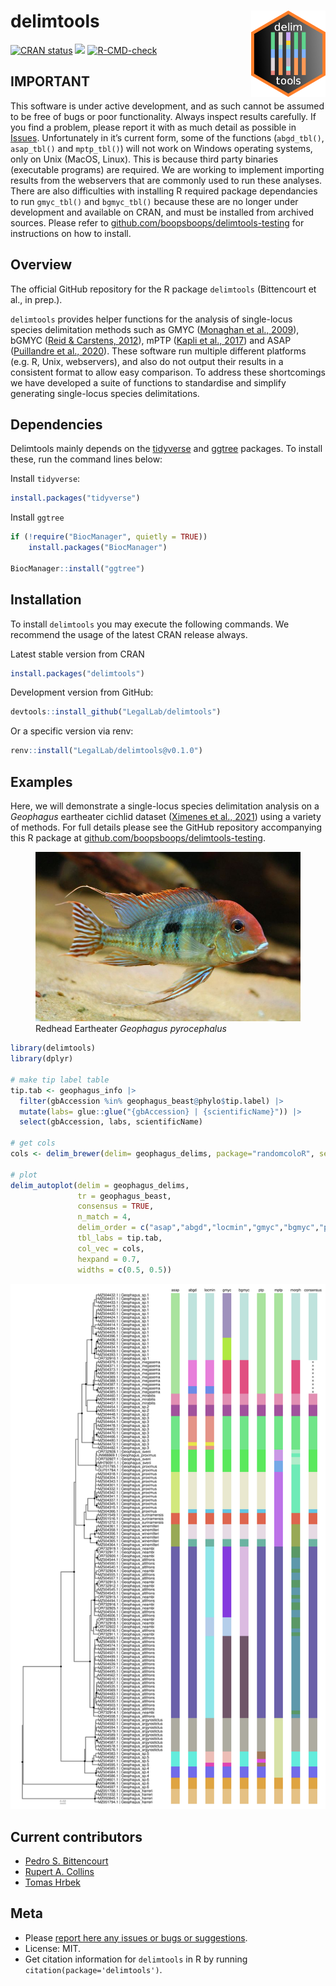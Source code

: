 
<!-- README.md is generated from README.Rmd. Please edit that file -->

# delimtools <img src="man/figures/logo.png" align="right" height="138"  />

<!-- badges: start -->

[![CRAN
status](https://www.r-pkg.org/badges/version/delimtools)](https://cran.r-project.org/package=delimtools)
[![](https://cranlogs.r-pkg.org/badges/grand-total/delimtools)](https://cran.r-project.org/package=delimtools)
[![R-CMD-check](https://github.com/legalLab/delimtools/actions/workflows/R-CMD-check.yaml/badge.svg)](https://github.com/legalLab/delimtools/actions/workflows/R-CMD-check.yaml)
<!-- badges: end -->

## IMPORTANT

This software is under active development, and as such cannot be assumed
to be free of bugs or poor functionality. Always inspect results
carefully. If you find a problem, please report it with as much detail
as possible in [Issues](https://github.com/LegalLab/delimtools/issues).
Unfortunately in it’s current form, some of the functions (`abgd_tbl()`,
`asap_tbl()` and `mptp_tbl()`) will not work on Windows operating
systems, only on Unix (MacOS, Linux). This is because third party
binaries (executable programs) are required. We are working to implement
importing results from the webservers that are commonly used to run
these analyses. There are also difficulties with installing R required
package dependancies to run `gmyc_tbl()` and `bgmyc_tbl()` because these
are no longer under development and available on CRAN, and must be
installed from archived sources. Please refer to
[github.com/boopsboops/delimtools-testing](https://github.com/boopsboops/delimtools-testing/blob/main/scripts/install.md)
for instructions on how to install.

## Overview

The official GitHub repository for the R package `delimtools`
(Bittencourt et al., in prep.).

`delimtools` provides helper functions for the analysis of single-locus
species delimitation methods such as GMYC ([Monaghan et al.,
2009](https://doi.org/10.1093/sysbio/syp027)), bGMYC ([Reid & Carstens,
2012](https://doi.org/10.1186/1471-2148-12-196)), mPTP ([Kapli et al.,
2017](https://doi.org/10.1093/bioinformatics/btx025)) and ASAP
([Puillandre et al., 2020](https://doi.org/10.1111/1755-0998.13281)).
These software run multiple different platforms (e.g. R, Unix,
webservers), and also do not output their results in a consistent format
to allow easy comparison. To address these shortcomings we have
developed a suite of functions to standardise and simplify generating
single-locus species delimitations.

## Dependencies

Delimtools mainly depends on the [tidyverse](https://www.tidyverse.org/)
and [ggtree](https://github.com/YuLab-SMU/ggtree) packages. To install
these, run the command lines below:

Install `tidyverse`:

``` r
install.packages("tidyverse")
```

Install `ggtree`

``` r
if (!require("BiocManager", quietly = TRUE))
    install.packages("BiocManager")

BiocManager::install("ggtree")
```

## Installation

To install `delimtools` you may execute the following commands. We
recommend the usage of the latest CRAN release always.

Latest stable version from CRAN

``` r
install.packages("delimtools")
```

Development version from GitHub:

``` r
devtools::install_github("LegalLab/delimtools")
```

Or a specific version via renv:

``` r
renv::install("LegalLab/delimtools@v0.1.0")
```

## Examples

Here, we will demonstrate a single-locus species delimitation analysis
on a *Geophagus* eartheater cichlid dataset ([Ximenes et al.,
2021](https://doi.org/10.7717/peerj.12443)) using a variety of methods.
For full details please see the GitHub repository accompanying this R
package at
[github.com/boopsboops/delimtools-testing](https://github.com/boopsboops/delimtools-testing).

<figure>
<img
src="https://raw.githubusercontent.com/boopsboops/delimtools-testing/79d6257c9ae4b7da1047e5ffa9ef1a04b4139dae/assets/geophagus_redhead_tapajos.jpg"
alt="Redhead Eartheater Geophagus pyrocephalus" />
<figcaption aria-hidden="true">Redhead Eartheater <em>Geophagus
pyrocephalus</em></figcaption>
</figure>

``` r
library(delimtools)
library(dplyr)

# make tip label table
tip.tab <- geophagus_info |> 
  filter(gbAccession %in% geophagus_beast@phylo$tip.label) |>
  mutate(labs= glue::glue("{gbAccession} | {scientificName}")) |> 
  select(gbAccession, labs, scientificName)

# get cols
cols <- delim_brewer(delim= geophagus_delims, package="randomcoloR", seed=42)

# plot
delim_autoplot(delim = geophagus_delims, 
               tr = geophagus_beast, 
               consensus = TRUE,
               n_match = 4,
               delim_order = c("asap","abgd","locmin","gmyc","bgmyc","ptp", "mptp","morph"),
               tbl_labs = tip.tab, 
               col_vec = cols,
               hexpand = 0.7,
               widths = c(0.5, 0.5))
```

![](man/figures/README-example-1.png)<!-- -->

## Current contributors

- [Pedro S. Bittencourt](https://github.com/pedrosenna)
- [Rupert A. Collins](https://github.com/boopsboops)
- [Tomas Hrbek](https://github.com/killidude)

## Meta

- Please [report here any issues or bugs or
  suggestions](https://github.com/legalLab/delimtools/issues).
- License: MIT.
- Get citation information for `delimtools` in R by running
  `citation(package='delimtools')`.

